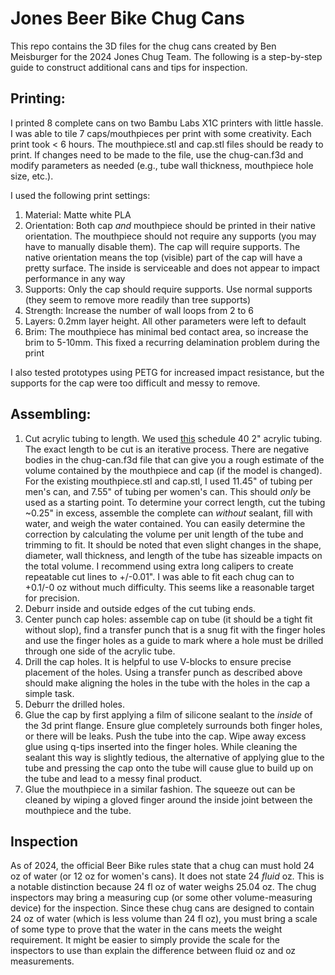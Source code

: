 # Jones Beer Bike Chug Cans

This repo contains the 3D files for the chug cans created by Ben Meisburger for the 2024 Jones Chug Team. The following is a step-by-step guide to construct additional cans and tips for inspection.

## Printing:

I printed 8 complete cans on two Bambu Labs X1C printers with little hassle. I was able to tile 7 caps/mouthpieces per print with some creativity. Each print took < 6 hours. The mouthpiece.stl and cap.stl files should be ready to print. If changes need to be made to the file, use the chug-can.f3d and modify parameters as needed (e.g., tube wall thickness, mouthpiece hole size, etc.).

I used the following print settings:

1. Material: Matte white PLA
2. Orientation: Both cap *and* mouthpiece should be printed in their native orientation. The mouthpiece should not require any supports (you may have to manually disable them). The cap will require supports. The native orientation means the top (visible) part of the cap will have a pretty surface. The inside is serviceable and does not appear to impact performance in any way
3. Supports: Only the cap should require supports. Use normal supports (they seem to remove more readily than tree supports)
4. Strength: Increase the number of wall loops from 2 to 6
5. Layers: 0.2mm layer height. All other parameters were left to default
6. Brim: The mouthpiece has minimal bed contact area, so increase the brim to 5-10mm. This fixed a recurring delamination problem during the print

I also tested prototypes using PETG for increased impact resistance, but the supports for the cap were too difficult and messy to remove.

## Assembling:

1. Cut acrylic tubing to length. We used [this](https://www.usplastic.com/catalog/item.aspx?itemid=39379) schedule 40 2" acrylic tubing. The exact length to be cut is an iterative process. There are negative bodies in the chug-can.f3d file that can give you a rough estimate of the volume contained by the mouthpiece and cap (if the model is changed). For the existing mouthpiece.stl and cap.stl, I used 11.45" of tubing per men's can, and 7.55" of tubing per women's can. This should *only* be used as a starting point. To determine your correct length, cut the tubing ~0.25" in excess, assemble the complete can *without* sealant, fill with water, and weigh the water contained. You can easily determine the correction by calculating the volume per unit length of the tube and trimming to fit. It should be noted that even slight changes in the shape, diameter, wall thickness, and length of the tube has sizeable impacts on the total volume. I recommend using extra long calipers to create repeatable cut lines to +/-0.01". I was able to fit each chug can to +0.1/-0 oz without much difficulty. This seems like a reasonable target for precision.
2. Deburr inside and outside edges of the cut tubing ends.
3. Center punch cap holes: assemble cap on tube (it should be a tight fit without slop), find a transfer punch that is a snug fit with the finger holes and use the finger holes as a guide to mark where a hole must be drilled through one side of the acrylic tube.
4. Drill the cap holes. It is helpful to use V-blocks to ensure precise placement of the holes. Using a transfer punch as described above should make aligning the holes in the tube with the holes in the cap a simple task.
5. Deburr the drilled holes.
6. Glue the cap by first applying a film of silicone sealant to the *inside* of the 3d print flange. Ensure glue completely surrounds both finger holes, or there will be leaks. Push the tube into the cap. Wipe away excess glue using q-tips inserted into the finger holes. While cleaning the sealant this way is slightly tedious, the alternative of applying glue to the tube and pressing the cap onto the tube will cause glue to build up on the tube and lead to a messy final product.
7. Glue the mouthpiece in a similar fashion. The squeeze out can be cleaned by wiping a gloved finger around the inside joint between the mouthpiece and the tube.

## Inspection

As of 2024, the official Beer Bike rules state that a chug can must hold 24 oz of water (or 12 oz for women's cans). It does not state 24 *fluid* oz. This is a notable distinction because 24 fl oz of water weighs 25.04 oz. The chug inspectors may bring a measuring cup (or some other volume-measuring device) for the inspection. Since these chug cans are designed to contain 24 oz of water (which is less volume than 24 fl oz), you must bring a scale of some type to prove that the water in the cans meets the weight requirement. It might be easier to simply provide the scale for the inspectors to use than explain the difference between fluid oz and oz measurements.
